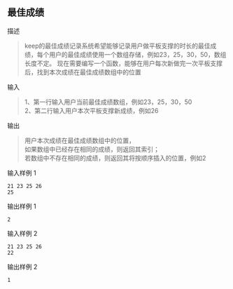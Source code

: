 ## 最佳成绩

描述

> keep的最佳成绩记录系统希望能够记录用户做平板支撑的时长的最佳成绩，每个用户的最佳成绩使用一个数组存储，例如23，25，30，50，数组长度不定。
现在需要编写一个函数，能够在用户每次新做完一次平板支撑后，找到本次成绩在最佳成绩数组中的位置

输入

> 1、第一行输入用户当前最佳成绩数组，例如23，25，30，50  
2、第二行输入用户本次平板支撑新成绩，例如26

输出

> 用户本次成绩在最佳成绩数组中的位置，  
如果数组中已经存在相同的成绩，则返回其索引；  
若数组中不存在相同的成绩，则返回其将按顺序插入的位置，例如2

输入样例 1 

```
21 23 25 26
25
```

输出样例 1

```
2
```

输入样例 2 

```
21 23 25 26     
22
```

输出样例 2

```
1
```

